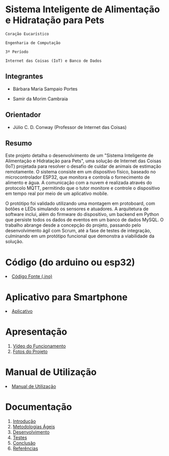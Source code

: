 # Sistema Inteligente de Alimentação e Hidratação para Pets

`Coração Eucarístico`

`Engenharia de Computação`

`3º Período`

`Internet das Coisas (IoT) e Banco de Dados`


## Integrantes

* Bárbara Maria Sampaio Portes

* Samir da Morim Cambraia

## Orientador

* Júlio C. D. Conway (Professor de Internet das Coisas)

## Resumo

Este projeto detalha o desenvolvimento de um "Sistema Inteligente de Alimentação e Hidratação para Pets", uma solução de Internet das Coisas (IoT) projetada para resolver o desafio de cuidar de animais de estimação remotamente. O sistema consiste em um dispositivo físico, baseado no microcontrolador ESP32, que monitora e controla o fornecimento de alimento e água. A comunicação com a nuvem é realizada através do protocolo MQTT, permitindo que o tutor monitore e controle o dispositivo em tempo real por meio de um aplicativo mobile.

O protótipo foi validado utilizando uma montagem em protoboard, com botões e LEDs simulando os sensores e atuadores. A arquitetura de software inclui, além do firmware do dispositivo, um backend em Python que persiste todos os dados de eventos em um banco de dados MySQL. O trabalho abrange desde a concepção do projeto, passando pelo desenvolvimento ágil com Scrum, até a fase de testes de integração, culminando em um protótipo funcional que demonstra a viabilidade da solução.

# Código (do arduino ou esp32)

<li><a href="Codigo/README.md"> Código Fonte (.ino)</a></li>

# Aplicativo para Smartphone

<li><a href="App/README.md"> Aplicativo </a></li>

# Apresentação

<ol>
<li><a href="Apresentacao/README.md"> Vídeo do Funcionamento</a></li>
<li><a href="Apresentacao/README.md"> Fotos do Projeto</a></li>
</ol>

# Manual de Utilização

<li><a href="Manual/manual de utilização.md"> Manual de Utilização</a></li>


# Documentação

<ol>
<li><a href="Documentacao/01-Introducão.md"> Introdução</a></li>
<li><a href="Documentacao/02-Metodologias Ágeis.md"> Metodologias Ágeis</a></li>
<li><a href="Documentacao/03-Desenvolvimento.md"> Desenvolvimento </a></li>
<li><a href="Documentacao/04-Testes.md"> Testes </a></li>
<li><a href="Documentacao/05-Conclusão.md"> Conclusão </a></li>
<li><a href="Documentacao/06-Referências.md"> Referências </a></li>
</ol>

